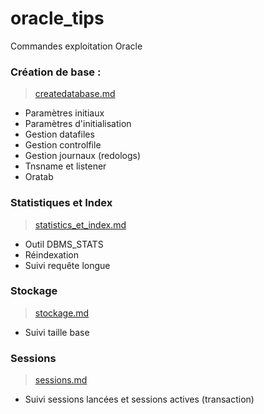 # oracle_tips
Commandes exploitation Oracle

### Création de base :
  > [createdatabase.md](https://github.com/Eninox/oracle_tips/blob/main/createdatabase.md)
* Paramètres initiaux
* Paramètres d'initialisation
* Gestion datafiles
* Gestion controlfile
* Gestion journaux (redologs)
* Tnsname et listener
* Oratab

### Statistiques et Index
  > [statistics_et_index.md](https://github.com/Eninox/oracle_tips/blob/main/statistics_et_index.md)
* Outil DBMS_STATS
* Réindexation
* Suivi requête longue
### Stockage
  > [stockage.md](https://github.com/Eninox/oracle_tips/blob/main/stockage.md)
* Suivi taille base
### Sessions
  > [sessions.md](https://github.com/Eninox/oracle_tips/blob/main/sessions.md)
* Suivi sessions lancées et sessions actives (transaction)
